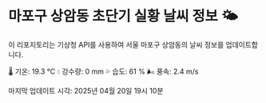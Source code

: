 
# 마포구 상암동 초단기 실황 날씨 정보 🌤️

이 리포지토리는 기상청 API를 사용하여 서울 마포구 상암동의 날씨 정보를 업데이트합니다. 

🌡️ 기온: 19.3 ℃
💧 강수량: 0 mm
💦 습도: 61 %
🌬️ 풍속: 2.4 m/s

마지막 업데이트 시각: 2025년 04월 20일 19시 10분    
